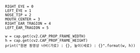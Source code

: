     RIGHT_EYE = 0
    LEFT_EYE = 1
    NOSE_TIP = 2
    MOUTH_CENTER = 3
    RIGHT_EAR_TRAGION = 4
    LEFT_EAR_TRAGION = 5
    
    w = cap.get(cv2.CAP_PROP_FRAME_WIDTH)
    h = cap.get(cv2.CAP_PROP_FRAME_HEIGHT)
    print("원본 동영상 너비(가로) : {}, 높이(세로) : {}".format(w, h))